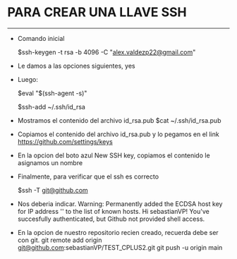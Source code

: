 # PARA CREAR UNA LLAVE SSH
---
- Comando inicial

  $ssh-keygen -t rsa -b 4096 -C "alex.valdezp22@gmail.com"

- Le damos a las opciones siguientes, yes

- Luego:

  $eval "$(ssh-agent -s)"

  $ssh-add ~/.ssh/id_rsa

- Mostramos el contenido del archivo id_rsa.pub
  $cat ~/.ssh/id_rsa.pub

- Copiamos el contenido del archivo id_rsa.pub y lo pegamos en el link
  https://github.com/settings/keys

- En la opcion del boto azul New SSH key, copiamos el contenido le asignamos un nombre

- Finalmente, para verificar que el ssh es correcto

  $ssh -T git@github.com
- Nos deberia indicar.
  Warning: Permanently added the ECDSA host key for IP address '' to the list of known hosts.
  Hi sebastianVP! You've succesfully authenticated, but Github not provided shell access.

- En la opcion de nuestro repositorio recien creado, recuerda debe ser con git.
  git remote add origin git@github.com:sebastianVP/TEST_CPLUS2.git
  git push -u origin main


